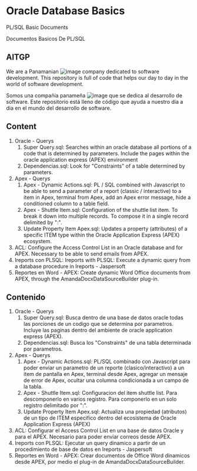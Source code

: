 # Oracle Database Basics
PL/SQL Basic Documents

Documentos Basicos De PL/SQL

## AITGP 
We are a Panamanian ![image](https://user-images.githubusercontent.com/64084293/117482300-cb0bcc00-af29-11eb-8103-6ba1291145bf.png)
 company dedicated to software development.
This repository is full of code that helps our day to day in the world of software development.

Somos una compañia panameña ![image](https://user-images.githubusercontent.com/64084293/117482302-ccd58f80-af29-11eb-88d9-17cf775b980a.png)
que se dedica al desarrollo de software.
Este repositorio está lleno de código que ayuda a nuestro dia a dia en el mundo del desarrollo de software.



## Content
1. Oracle - Querys
    1. Super Query.sql: Searches within an oracle database all portions of a code that is determined by parameters. Include the pages within the oracle application express (APEX) environment
    2. Dependencias.sql: Look for "Constraints" of a table determined by parameters.
2. Apex - Querys
    1. Apex - Dynamic Actions.sql: PL / SQL combined with Javascript to be able to send a parameter of a report (classic / interactive) to a item in Apex, terminal from Apex, add an Apex error message, hide a conditioned column to a table field.
    2. Apex - Shuttle Item.sql: Configuration of the shuttle list item. To break it down into multiple records. To compose it in a single record delimited by ":".
    3. Update Property Item Apex.sql: Updates a property (attributes) of a specific ITEM type within the Oracle Application Express (APEX) ecosystem.
3. ACL: Configure the Access Control List in an Oracle database and for APEX. Necessary to be able to send emails from APEX.
4. Ireports con PLSQL: Ireports with PLSQL: Execute a dynamic query from a database procedure in Ireports - Jaspersoft
5. Reportes en Word - APEX: Create dynamic Word Office documents from APEX, through the AmandaDocxDataSourceBuilder plug-in.

## Contenido
1. Oracle - Querys
    1. Super Query.sql: Busca dentro de una base de datos oracle todas las porciones de un codigo que se determina por parametros. Incluye las paginas dentro del ambiente de oracle application express (APEX).
    2. Dependencias.sql: Busca los "Constraints" de una tabla determinada por parametros. 
2. Apex - Querys 
    1. Apex - Dynamic Actions.sql: PL/SQL combinado con Javascript para poder enviar un parametro de un reporte (clasico/interactivo) a un item de pantalla en Apex, terminal desde Apex, agregar un mensaje de error de Apex, ocultar una columna condicionada a un campo de la tabla. 
    2. Apex - Shuttle Item.sql: Configuracion del item shuttle list. Para descomponerlo en varios registro. Para componerlo en un solo registro delimitado por ":".
    3. Update Property Item Apex.sql:  Actualiza una propiedad (atributos) de un tipo de ITEM especifico dentro del ecosistema de Oracle Application Express (APEX)
3. ACL: Configurar el Access Control List en una base de datos Oracle y para el APEX. Necesario para poder enviar correos desde APEX.
4. Ireports con PLSQL: Ejecutar un query dinamico a partir de un procedimiento de base de datos en Ireports - Jaspersoft
5. Reportes en Word - APEX: Crear documentos de Office Word dinamicos desde APEX, por medio el plug-in de AmandaDocxDataSourceBuilder.
